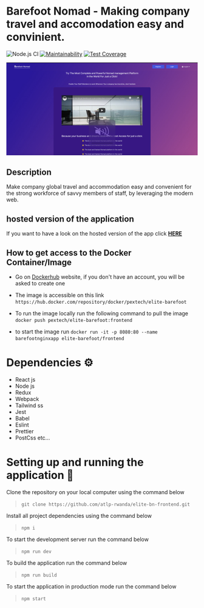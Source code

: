 # Barefoot Nomad - Making company travel and accomodation easy and convinient.


![Node.js CI](https://github.com/atlp-rwanda/elite-bn-frontend/workflows/Action%20CI/badge.svg)  [![Maintainability](https://api.codeclimate.com/v1/badges/3c16f080732707287cb9/maintainability)](https://codeclimate.com/github/atlp-rwanda/elite-bn-frontend/maintainability)  [![Test Coverage](https://api.codeclimate.com/v1/badges/3c16f080732707287cb9/test_coverage)](https://codeclimate.com/github/atlp-rwanda/elite-bn-frontend/test_coverage)


![Design preview for the Barefoot Nomad web Platform](UI.png)

## Description

Make company global travel and accommodation easy and convenient for the strong workforce of savvy members of staff, by leveraging the modern web.

## hosted version of the application

If you want to have a look on the hosted version of the app click **[HERE](https://pextech.github.io/elite-bn-frontend/)**

## How to get access to the Docker Container/Image

- Go on [Dockerhub](https://hub.docker.com/) website, if you don't have an account, you will be asked to create one

- The image is accessible on this link `https://hub.docker.com/repository/docker/pextech/elite-barefoot`

- To run the image locally run the following command to pull the image  `docker push pextech/elite-barefoot:frontend`

- to start the image run `docker run -it -p 8080:80 --name barefootnginxapp elite-barefoot/frontend`

# Dependencies ⚙︎

- React js
- Node js
- Redux
- Webpack
- Tailwind ss
- Jest
- Babel
- Eslint
- Prettier
- PostCss etc...

# Setting up and running the application 🔧

Clone the repository on your local computer using the command below

> `git clone https://github.com/atlp-rwanda/elite-bn-frontend.git`

Install all project dependencies using the command below

> `npm i`

To start the development server run the command below

> `npm run dev`

To build the application run the command below

> `npm run build`

To start the application in production mode run the command below

> `npm start`

